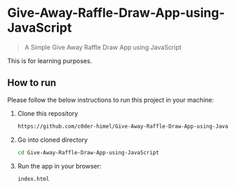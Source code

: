 # Give-Away-Raffle-Draw-App-using-JavaScript

> A Simple Give Away Raffle Draw App using JavaScript

This is for learning purposes.

## How to run

Please follow the below instructions to run this project in your machine:

1. Clone this repository
   ```sh
   https://github.com/c0der-himel/Give-Away-Raffle-Draw-App-using-JavaScript.git
   ```
2. Go into cloned directory
   ```sh
   cd Give-Away-Raffle-Draw-App-using-JavaScript
   ```
3. Run the app in your browser:
   ```sh
   index.html
   ```
